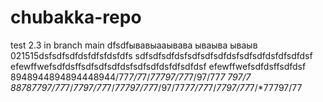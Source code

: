 # chubakka-repo
test 2.3 in branch main dfsdfывавыааывава
 ываыва ываыв
021515dsfsdfsdfdsfdfsfdsfdfs
sdfsdfsdfdsfsdfsdfsdfdsfsdfsdfdsfdfsdfdsf
efewffwefsdfdsffsdfsdfsdfdsfsdfsdfdsfdfsdfdsf
efewffwefsdfdsffsdfdsf
8948944894894448944/77*7/7*7/*77797/77*7/97/77*7
797/7
88787797/77*7/*7797/77*7/*77797/77*7/97/77*77/77*7/*7797/77*7/*77797/77
